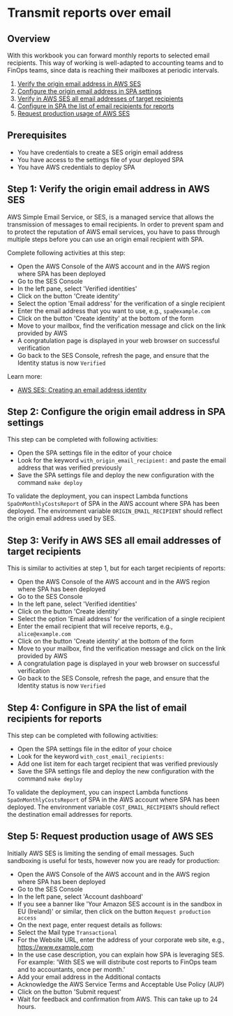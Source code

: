 # Transmit reports over email

## Overview

With this workbook you can forward monthly reports to selected email recipients. This way of working is well-adapted to accounting teams and to FinOps teams, since data is reaching their mailboxes at periodic intervals.

1. [Verify the origin email address in AWS SES](#step-1)
2. [Configure the origin email address in SPA settings](#step-2)
3. [Verify in AWS SES all email addresses of target recipients](#step-3)
4. [Configure in SPA the list of email recipients for reports](#step-4)
5. [Request production usage of AWS SES](#step-5)

## Prerequisites

- You have credentials to create a SES origin email address
- You have access to the settings file of your deployed SPA
- You have AWS credentials to deploy SPA

## Step 1: Verify the origin email address in AWS SES <a id="step-1"></a>

AWS Simple Email Service, or SES, is a managed service that allows the transmission of messages to email recipients. In order to prevent spam and to protect the reputation of AWS email services, you have to pass through multiple steps before you can use an origin email recipient with SPA.

Complete following activities at this step:

- Open the AWS Console of the AWS account and in the AWS region where SPA has been deployed
- Go to the SES Console
- In the left pane, select 'Verified identities'
- Click on the button 'Create identity'
- Select the option 'Email address' for the verification of a single recipient
- Enter the email address that you want to use, e.g., `spa@example.com`
- Click on the button 'Create identity' at the bottom of the form
- Move to your mailbox, find the verification message and click on the link provided by AWS
- A congratulation page is displayed in your web browser on successful verification
- Go back to the SES Console, refresh the page, and ensure that the Identity status is now `Verified`

Learn more:

- [AWS SES: Creating an email address identity](https://docs.aws.amazon.com/ses/latest/dg/creating-identities.html#verify-email-addresses-procedure)

## Step 2: Configure the origin email address in SPA settings <a id="step-2"></a>

This step can be completed with following activities:

- Open the SPA settings file in the editor of your choice
- Look for the keyword `with_origin_email_recipient:` and paste the email address that was verified previously
- Save the SPA settings file and deploy the new configuration with the command `make deploy`

To validate the deployment, you can inspect Lambda functions `SpaOnMonthlyCostsReport` of SPA in the AWS account where SPA has been deployed. The environment variable `ORIGIN_EMAIL_RECIPIENT` should reflect the origin email address used by SES.

## Step 3: Verify in AWS SES all email addresses of target recipients <a id="step-3"></a>

This is similar to activities at step 1, but for each target recipients of reports:

- Open the AWS Console of the AWS account and in the AWS region where SPA has been deployed
- Go to the SES Console
- In the left pane, select 'Verified identities'
- Click on the button 'Create identity'
- Select the option 'Email address' for the verification of a single recipient
- Enter the email recipient that will receive reports, e.g., `alice@example.com`
- Click on the button 'Create identity' at the bottom of the form
- Move to your mailbox, find the verification message and click on the link provided by AWS
- A congratulation page is displayed in your web browser on successful verification
- Go back to the SES Console, refresh the page, and ensure that the Identity status is now `Verified`

## Step 4: Configure in SPA the list of email recipients for reports <a id="step-4"></a>

This step can be completed with following activities:

- Open the SPA settings file in the editor of your choice
- Look for the keyword `with_cost_email_recipients:`
- Add one list item for each target recipient that was verified previously
- Save the SPA settings file and deploy the new configuration with the command `make deploy`

To validate the deployment, you can inspect Lambda functions `SpaOnMonthlyCostsReport` of SPA in the AWS account where SPA has been deployed. The environment variable `COST_EMAIL_RECIPIENTS` should reflect the destination email addresses for reports.

## Step 5: Request production usage of AWS SES <a id="step-5"></a>

Initially AWS SES is limiting the sending of email messages. Such sandboxing is useful for tests, however now you are ready for production:

- Open the AWS Console of the AWS account and in the AWS region where SPA has been deployed
- Go to the SES Console
- In the left pane, select 'Account dashboard'
- If you see a banner like 'Your Amazon SES account is in the sandbox in EU (Ireland)' or similar, then click on the button `Request production access`
- On the next page, enter request details as follows:
- Select the Mail type `Transactional`
- For the Website URL, enter the address of your corporate web site, e.g., https://www.example.com
- In the use case description, you can explain how SPA is leveraging SES. For example: 'With SES we will distribute cost reports to FinOps team and to accountants, once per month.'
- Add your email address in the Additional contacts
- Acknowledge the AWS Service Terms and Acceptable Use Policy (AUP)
- Click on the button 'Submit request'
- Wait for feedback and confirmation from AWS. This can take up to 24 hours.
